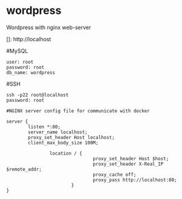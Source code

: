 # wordpress

Wordpress with nginx web-server

[]: http://localhost

#MySQL
```
user: root 
password: root
db_name: wordpress
```
#SSH
```
ssh -p22 root@localhost
password: root

#NGINX server config file for communicate with docker
```
```
server {
        listen *:80;
        server_name localhost;
        proxy_set_header Host localhost;
        client_max_body_size 100M;

                location / {
                                proxy_set_header Host $host;
                                proxy_set_header X-Real_IP $remote_addr;
                                proxy_cache off;
                                proxy_pass http://localhost:80;
                        }
}
```
